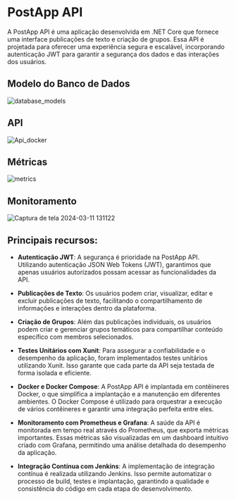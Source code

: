 # PostApp API

A PostApp API é uma aplicação desenvolvida em .NET Core que fornece uma interface publicações de texto e criação de grupos. Essa API é projetada para oferecer uma experiência segura e escalável, incorporando autenticação JWT para garantir a segurança dos dados e das interações dos usuários.

## Modelo do Banco de Dados

![database_models](https://github.com/LSaints/PostAppApi/assets/132153413/ed89b04c-9d9e-448b-97ac-eaab833424be)

## API

![Api_docker](https://github.com/LSaints/PostAppApi/assets/132153413/833b74fe-114a-478e-bd38-b254118c063c)

## Métricas

![metrics](https://github.com/LSaints/PostAppApi/assets/132153413/ddc34b6f-f739-45ca-895e-1007f39a1bc0)

## Monitoramento

![Captura de tela 2024-03-11 131122](https://github.com/LSaints/PostAppApi/assets/132153413/7ae1e3a2-031e-4885-9023-03725c91b3ec)

## Principais recursos:

- **Autenticação JWT**: A segurança é prioridade na PostApp API. Utilizando autenticação JSON Web Tokens (JWT), garantimos que apenas usuários autorizados possam acessar as funcionalidades da API.
  
- **Publicações de Texto**: Os usuários podem criar, visualizar, editar e excluir publicações de texto, facilitando o compartilhamento de informações e interações dentro da plataforma.

- **Criação de Grupos**: Além das publicações individuais, os usuários podem criar e gerenciar grupos temáticos para compartilhar conteúdo específico com membros selecionados.

- **Testes Unitários com Xunit**: Para assegurar a confiabilidade e o desempenho da aplicação, foram implementados testes unitários utilizando Xunit. Isso garante que cada parte da API seja testada de forma isolada e eficiente.

- **Docker e Docker Compose**: A PostApp API é implantada em contêineres Docker, o que simplifica a implantação e a manutenção em diferentes ambientes. O Docker Compose é utilizado para orquestrar a execução de vários contêineres e garantir uma integração perfeita entre eles.

- **Monitoramento com Prometheus e Grafana**: A saúde da API é monitorada em tempo real através do Prometheus, que exporta métricas importantes. Essas métricas são visualizadas em um dashboard intuitivo criado com Grafana, permitindo uma análise detalhada do desempenho da aplicação.

- **Integração Contínua com Jenkins**: A implementação de integração contínua é realizada utilizando Jenkins. Isso permite automatizar o processo de build, testes e implantação, garantindo a qualidade e consistência do código em cada etapa do desenvolvimento.
